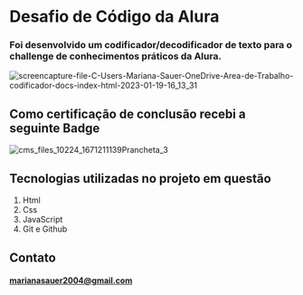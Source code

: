 # Desafio de Código da Alura
### Foi desenvolvido um codificador/decodificador de texto para o challenge de conhecimentos práticos da Alura.

![screencapture-file-C-Users-Mariana-Sauer-OneDrive-Area-de-Trabalho-codificador-docs-index-html-2023-01-19-16_13_31](https://user-images.githubusercontent.com/105138712/213540411-8a4a8736-b3b0-4460-b311-e0bdf533a949.png)

## Como certificação de conclusão recebi a seguinte Badge

![cms_files_10224_1671211139Prancheta_3](https://user-images.githubusercontent.com/105138712/213542489-ab844181-f469-4cf6-a300-9392c217fcb6.png)

## Tecnologias utilizadas no projeto em questão
1. Html
2. Css
3. JavaScript
4. Git e Github

## Contato
#### marianasauer2004@gmail.com
